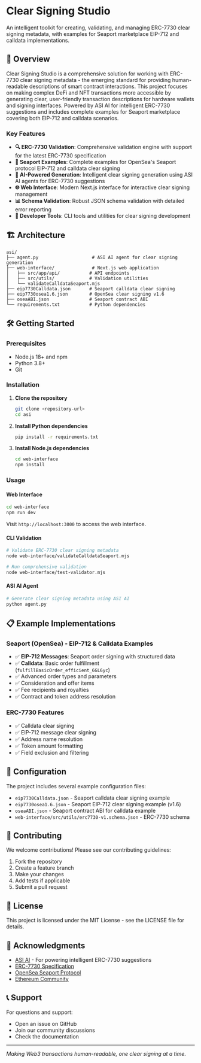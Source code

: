 # Clear Signing Studio

An intelligent toolkit for creating, validating, and managing ERC-7730 clear signing metadata, with examples for Seaport marketplace EIP-712 and calldata implementations.

## 🚀 Overview

Clear Signing Studio is a comprehensive solution for working with ERC-7730 clear signing metadata - the emerging standard for providing human-readable descriptions of smart contract interactions. This project focuses on making complex DeFi and NFT transactions more accessible by generating clear, user-friendly transaction descriptions for hardware wallets and signing interfaces. Powered by ASI AI for intelligent ERC-7730 suggestions and includes complete examples for Seaport marketplace covering both EIP-712 and calldata scenarios.

### Key Features

- **🔍 ERC-7730 Validation**: Comprehensive validation engine with support for the latest ERC-7730 specification
- **🏪 Seaport Examples**: Complete examples for OpenSea's Seaport protocol EIP-712 and calldata clear signing
- **🤖 AI-Powered Generation**: Intelligent clear signing generation using ASI AI agents for ERC-7730 suggestions
- **🌐 Web Interface**: Modern Next.js interface for interactive clear signing management
- **📊 Schema Validation**: Robust JSON schema validation with detailed error reporting
- **🔧 Developer Tools**: CLI tools and utilities for clear signing development

## 🏗️ Architecture

```
asi/
├── agent.py                    # ASI AI agent for clear signing generation
├── web-interface/              # Next.js web application
│   ├── src/app/api/           # API endpoints
│   ├── src/utils/             # Validation utilities
│   └── validateCalldataSeaport.mjs
├── eip7730Calldata.json       # Seaport calldata clear signing
├── eip7730osea1.6.json        # OpenSea clear signing v1.6
├── oseaABI.json               # Seaport contract ABI
└── requirements.txt           # Python dependencies
```

## 🛠️ Getting Started

### Prerequisites

- Node.js 18+ and npm
- Python 3.8+
- Git

### Installation

1. **Clone the repository**
   ```bash
   git clone <repository-url>
   cd asi
   ```

2. **Install Python dependencies**
   ```bash
   pip install -r requirements.txt
   ```

3. **Install Node.js dependencies**
   ```bash
   cd web-interface
   npm install
   ```

### Usage

#### Web Interface
```bash
cd web-interface
npm run dev
```
Visit `http://localhost:3000` to access the web interface.

#### CLI Validation
```bash
# Validate ERC-7730 clear signing metadata
node web-interface/validateCalldataSeaport.mjs

# Run comprehensive validation
node web-interface/test-validator.mjs
```

#### ASI AI Agent
```bash
# Generate clear signing metadata using ASI AI
python agent.py
```

## 📋 Example Implementations

### Seaport (OpenSea) - EIP-712 & Calldata Examples
- ✅ **EIP-712 Messages**: Seaport order signing with structured data
- ✅ **Calldata**: Basic order fulfillment (`fulfillBasicOrder_efficient_6GL6yc`)
- ✅ Advanced order types and parameters
- ✅ Consideration and offer items
- ✅ Fee recipients and royalties
- ✅ Contract and token address resolution

### ERC-7730 Features
- ✅ Calldata clear signing
- ✅ EIP-712 message clear signing
- ✅ Address name resolution
- ✅ Token amount formatting
- ✅ Field exclusion and filtering

## 🔧 Configuration

The project includes several example configuration files:

- `eip7730Calldata.json` - Seaport calldata clear signing example
- `eip7730osea1.6.json` - Seaport EIP-712 clear signing example (v1.6)
- `oseaABI.json` - Seaport contract ABI for calldata example
- `web-interface/src/utils/erc7730-v1.schema.json` - ERC-7730 schema

## 🤝 Contributing

We welcome contributions! Please see our contributing guidelines:

1. Fork the repository
2. Create a feature branch
3. Make your changes
4. Add tests if applicable
5. Submit a pull request

## 📄 License

This project is licensed under the MIT License - see the LICENSE file for details.

## 🙏 Acknowledgments

- [ASI AI](https://ai.asi.com/) - For powering intelligent ERC-7730 suggestions
- [ERC-7730 Specification](https://eips.ethereum.org/EIPS/eip-7730)
- [OpenSea Seaport Protocol](https://docs.opensea.io/reference/seaport-overview)
- [Ethereum Community](https://ethereum.org/)

## 📞 Support

For questions and support:
- Open an issue on GitHub
- Join our community discussions
- Check the documentation

---

*Making Web3 transactions human-readable, one clear signing at a time.* 
